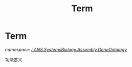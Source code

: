 ﻿---
title: Term
---

# Term
_namespace: [LANS.SystemsBiology.Assembly.GeneOntology](N-LANS.SystemsBiology.Assembly.GeneOntology.html)_

功能定义




